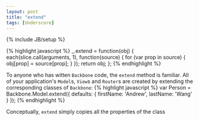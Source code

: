 ```yaml
---
layout: post
title: "extend"
tags: [Underscore]
---
```

{% include JB/setup %}

{% highlight javascript %}
_.extend = function(obj) {
  each(slice.call(arguments, 1), function(source) {
    for (var prop in source) {
      obj[prop] = source[prop];
    }
  });
  return obj;
};
{% endhighlight %}


To anyone who has witten `Backbone` code, the `extend` method is familiar. All of your application's `Model`s, `View`s and `Router`s are created by extending the corresponding classes of `Backbone`:
{% highlight javascript %}
var Person = Backbone.Model.extend({
  defaults: {
    firstName: 'Andrew',
    lastName: 'Wang'
  }
});
{% endhighlight %}

Conceptually, `extend` simply copies all the properties of the class
